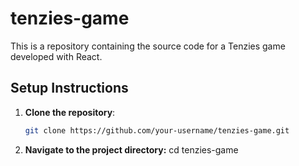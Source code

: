 # tenzies-game
This is a repository containing the source code for a Tenzies game developed with React.

## Setup Instructions

1. **Clone the repository**:
   ```bash
   git clone https://github.com/your-username/tenzies-game.git


1. **Navigate to the project directory:**
    cd tenzies-game